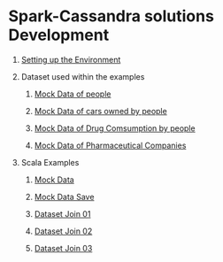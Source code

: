 # Spark-Cassandra solutions Development

1. [Setting up the Environment](Environment.md)

2. Dataset used within the examples
        
   1. [Mock Data of people](PyUpload/mock_data_imp.md)
        
   2. [Mock Data of cars owned by people](PyUpload/mock_cars_imp.md)
   
   3. [Mock Data of Drug Comsumption by people](PyUpload/mock_drugs_imp.md)
   
   4. [Mock Data of Pharmaceutical Companies](PyUpload/mock_companies_imp.md)
        
3. Scala Examples
        
   1. [Mock Data](Examples/mock-example.md)
        
   2. [Mock Data Save](Examples/mock-example-save.md)
        
   3. [Dataset Join 01](Examples/dataset-join-01.md)
        
   4. [Dataset Join 02](Examples/dataset-join-02.md)
   
   5. [Dataset Join 03](Examples/dataset-join-03.md)
